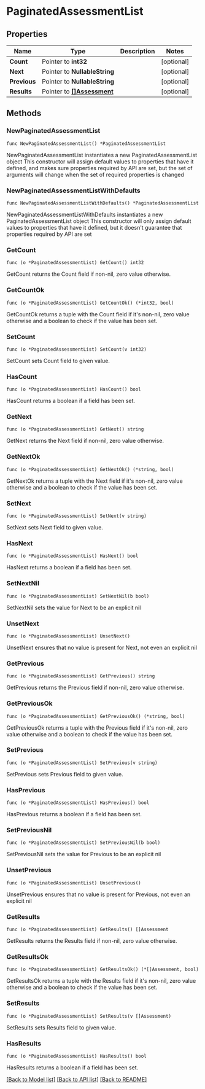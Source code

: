 # PaginatedAssessmentList

## Properties

Name | Type | Description | Notes
------------ | ------------- | ------------- | -------------
**Count** | Pointer to **int32** |  | [optional] 
**Next** | Pointer to **NullableString** |  | [optional] 
**Previous** | Pointer to **NullableString** |  | [optional] 
**Results** | Pointer to [**[]Assessment**](Assessment.md) |  | [optional] 

## Methods

### NewPaginatedAssessmentList

`func NewPaginatedAssessmentList() *PaginatedAssessmentList`

NewPaginatedAssessmentList instantiates a new PaginatedAssessmentList object
This constructor will assign default values to properties that have it defined,
and makes sure properties required by API are set, but the set of arguments
will change when the set of required properties is changed

### NewPaginatedAssessmentListWithDefaults

`func NewPaginatedAssessmentListWithDefaults() *PaginatedAssessmentList`

NewPaginatedAssessmentListWithDefaults instantiates a new PaginatedAssessmentList object
This constructor will only assign default values to properties that have it defined,
but it doesn't guarantee that properties required by API are set

### GetCount

`func (o *PaginatedAssessmentList) GetCount() int32`

GetCount returns the Count field if non-nil, zero value otherwise.

### GetCountOk

`func (o *PaginatedAssessmentList) GetCountOk() (*int32, bool)`

GetCountOk returns a tuple with the Count field if it's non-nil, zero value otherwise
and a boolean to check if the value has been set.

### SetCount

`func (o *PaginatedAssessmentList) SetCount(v int32)`

SetCount sets Count field to given value.

### HasCount

`func (o *PaginatedAssessmentList) HasCount() bool`

HasCount returns a boolean if a field has been set.

### GetNext

`func (o *PaginatedAssessmentList) GetNext() string`

GetNext returns the Next field if non-nil, zero value otherwise.

### GetNextOk

`func (o *PaginatedAssessmentList) GetNextOk() (*string, bool)`

GetNextOk returns a tuple with the Next field if it's non-nil, zero value otherwise
and a boolean to check if the value has been set.

### SetNext

`func (o *PaginatedAssessmentList) SetNext(v string)`

SetNext sets Next field to given value.

### HasNext

`func (o *PaginatedAssessmentList) HasNext() bool`

HasNext returns a boolean if a field has been set.

### SetNextNil

`func (o *PaginatedAssessmentList) SetNextNil(b bool)`

 SetNextNil sets the value for Next to be an explicit nil

### UnsetNext
`func (o *PaginatedAssessmentList) UnsetNext()`

UnsetNext ensures that no value is present for Next, not even an explicit nil
### GetPrevious

`func (o *PaginatedAssessmentList) GetPrevious() string`

GetPrevious returns the Previous field if non-nil, zero value otherwise.

### GetPreviousOk

`func (o *PaginatedAssessmentList) GetPreviousOk() (*string, bool)`

GetPreviousOk returns a tuple with the Previous field if it's non-nil, zero value otherwise
and a boolean to check if the value has been set.

### SetPrevious

`func (o *PaginatedAssessmentList) SetPrevious(v string)`

SetPrevious sets Previous field to given value.

### HasPrevious

`func (o *PaginatedAssessmentList) HasPrevious() bool`

HasPrevious returns a boolean if a field has been set.

### SetPreviousNil

`func (o *PaginatedAssessmentList) SetPreviousNil(b bool)`

 SetPreviousNil sets the value for Previous to be an explicit nil

### UnsetPrevious
`func (o *PaginatedAssessmentList) UnsetPrevious()`

UnsetPrevious ensures that no value is present for Previous, not even an explicit nil
### GetResults

`func (o *PaginatedAssessmentList) GetResults() []Assessment`

GetResults returns the Results field if non-nil, zero value otherwise.

### GetResultsOk

`func (o *PaginatedAssessmentList) GetResultsOk() (*[]Assessment, bool)`

GetResultsOk returns a tuple with the Results field if it's non-nil, zero value otherwise
and a boolean to check if the value has been set.

### SetResults

`func (o *PaginatedAssessmentList) SetResults(v []Assessment)`

SetResults sets Results field to given value.

### HasResults

`func (o *PaginatedAssessmentList) HasResults() bool`

HasResults returns a boolean if a field has been set.


[[Back to Model list]](../README.md#documentation-for-models) [[Back to API list]](../README.md#documentation-for-api-endpoints) [[Back to README]](../README.md)


